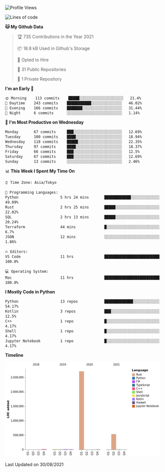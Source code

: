 <!--START_SECTION:waka-->
![Profile Views](http://img.shields.io/badge/Profile%20Views-0-blue)

![Lines of code](https://img.shields.io/badge/From%20Hello%20World%20I%27ve%20Written-3.3%20million%20lines%20of%20code-blue)

**🐱 My Github Data** 

> 🏆 735 Contributions in the Year 2021
 > 
> 📦 18.8 kB Used in Github's Storage 
 > 
> 💼 Opted to Hire
 > 
> 📜 31 Public Repositories 
 > 
> 🔑 1 Private Repository 
 > 
**I'm an Early 🐤** 

```text
🌞 Morning    113 commits    █████░░░░░░░░░░░░░░░░░░░░   21.4% 
🌆 Daytime    243 commits    ███████████░░░░░░░░░░░░░░   46.02% 
🌃 Evening    166 commits    ███████░░░░░░░░░░░░░░░░░░   31.44% 
🌙 Night      6 commits      ░░░░░░░░░░░░░░░░░░░░░░░░░   1.14%

```
📅 **I'm Most Productive on Wednesday** 

```text
Monday       67 commits     ███░░░░░░░░░░░░░░░░░░░░░░   12.69% 
Tuesday      100 commits    ████░░░░░░░░░░░░░░░░░░░░░   18.94% 
Wednesday    118 commits    █████░░░░░░░░░░░░░░░░░░░░   22.35% 
Thursday     97 commits     ████░░░░░░░░░░░░░░░░░░░░░   18.37% 
Friday       66 commits     ███░░░░░░░░░░░░░░░░░░░░░░   12.5% 
Saturday     67 commits     ███░░░░░░░░░░░░░░░░░░░░░░   12.69% 
Sunday       13 commits     ░░░░░░░░░░░░░░░░░░░░░░░░░   2.46%

```


📊 **This Week I Spent My Time On** 

```text
⌚︎ Time Zone: Asia/Tokyo

💬 Programming Languages: 
Python                   5 hrs 24 mins       ████████████░░░░░░░░░░░░░   49.09% 
Rust                     2 hrs 25 mins       █████░░░░░░░░░░░░░░░░░░░░   22.02% 
SQL                      2 hrs 13 mins       █████░░░░░░░░░░░░░░░░░░░░   20.24% 
Terraform                44 mins             █░░░░░░░░░░░░░░░░░░░░░░░░   6.7% 
JSON                     12 mins             ░░░░░░░░░░░░░░░░░░░░░░░░░   1.86%

🔥 Editors: 
VS Code                  11 hrs              █████████████████████████   100.0%

💻 Operating System: 
Mac                      11 hrs              █████████████████████████   100.0%

```

**I Mostly Code in Python** 

```text
Python                   13 repos            █████████████░░░░░░░░░░░░   54.17% 
Kotlin                   3 repos             ███░░░░░░░░░░░░░░░░░░░░░░   12.5% 
C++                      1 repo              █░░░░░░░░░░░░░░░░░░░░░░░░   4.17% 
Shell                    1 repo              █░░░░░░░░░░░░░░░░░░░░░░░░   4.17% 
Jupyter Notebook         1 repo              █░░░░░░░░░░░░░░░░░░░░░░░░   4.17%

```


**Timeline**

![Chart not found](https://raw.githubusercontent.com/kitagawa-hr/kitagawa-hr/main/charts/bar_graph.png) 


 Last Updated on 30/08/2021
<!--END_SECTION:waka-->
